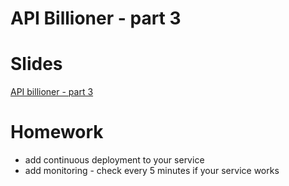 # API Billioner - part 3


# Slides

[API billioner - part 3](api-billioner-part-3.pdf)

# Homework

* add continuous deployment to your service
* add monitoring - check every 5 minutes if your service works
